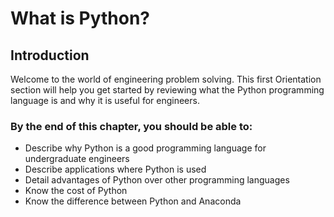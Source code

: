 
# What is Python?
## Introduction
Welcome to the world of engineering problem solving. This first Orientation section will help you get started by reviewing what the Python programming language is and why it is useful for engineers.
### By the end of this chapter, you should be able to:

* Describe why Python is a good programming language for undergraduate engineers
* Describe applications where Python is used
* Detail advantages of Python over other programming languages
* Know the cost of Python
* Know the difference between Python and Anaconda
 

